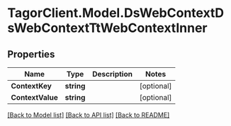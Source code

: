 # TagorClient.Model.DsWebContextDsWebContextTtWebContextInner

## Properties

Name | Type | Description | Notes
------------ | ------------- | ------------- | -------------
**ContextKey** | **string** |  | [optional] 
**ContextValue** | **string** |  | [optional] 

[[Back to Model list]](../README.md#documentation-for-models) [[Back to API list]](../README.md#documentation-for-api-endpoints) [[Back to README]](../README.md)

